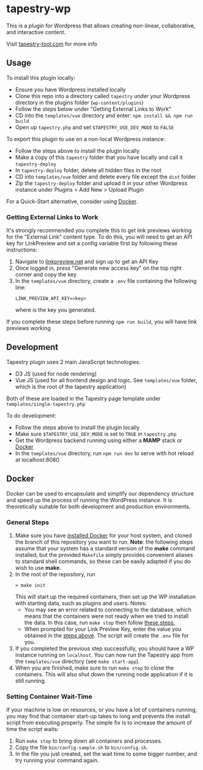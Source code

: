 # tapestry-wp

This is a plugin for Wordpress that allows creating non-linear, collaborative, and interactive content. 

Visit [tapestry-tool.com](https://www.tapestry-tool.com) for more info

## Usage

To install this plugin locally:
- Ensure you have Wordpress installed locally
- Clone this repo into a directory called `tapestry` under your Wordpress directory in the plugins folder (`wp-content/plugins`)
- Follow the steps below under "Getting External Links to Work"
- CD into the `templates/vue` directory and enter: `npm install && npm run build`
- Open up `tapestry.php` and set `$TAPESTRY_USE_DEV_MODE` to `FALSE`

To export this plugin to use on a non-local Wordpress instance:
- Follow the steps above to install the plugin locally
- Make a copy of this `tapestry` folder that you have locally and call it `tapestry-deploy`
- In `tapestry-deploy` folder, delete all hidden files in the root
- CD into `templates/vue` folder and delete every file except the `dist` folder
- Zip the `tapestry-deploy` folder and upload it in your other Wordpress instance under Plugins > Add New > Upload Plugin

For a Quick-Start alternative, consider using [Docker](#docker).

### Getting External Links to Work

It's strongly recommended you complete this to get link previews working for the "External Link" content type. To do this, you will need to get an API key for LinkPreview and set a config variable first by following these instructions:

1. Navigate to [linkpreview.net](https://www.linkpreview.net/) and sign up to get an API Key
2. Once logged in, press "Generate new access key" on the top right corner and copy the key
3. In the `templates/vue` directory, create a `.env` file containing the following line:
    ```
    LINK_PREVIEW_API_KEY=<key>
    ```
    where <key> is the key you generated.

If you complete these steps before running `npm run build`, you will have link previews working

## Development

Tapestry plugin uses 2 main JavaScript technologies:

- D3 JS (used for node rendering)
- Vue JS (used for all frontend design and logic. See `templates/vue` folder, which is the root of the tapestry application)

Both of these are loaded in the Tapestry page template under `templates/single-tapestry.php`

To do development:
- Follow the steps above to install the plugin locally
- Make sure `$TAPESTRY_USE_DEV_MODE` is set to `TRUE` in `tapestry.php`
- Get the Wordpress backend running using either a **MAMP** stack or [Docker](#docker)
- In the `templates/vue` directory, run `npm run dev` to serve with hot reload at localhost:8080


## Docker
Docker can be used to encapsulate and simplify our dependency structure and speed up the process of running the WordPress instance. It is theoretically suitable for both development and production environments.
### General Steps
1. Make sure you have [installed Docker](https://docs.docker.com/get-docker/) for your host system, and cloned the branch of this repository you want to run. **Note**: the following steps assume that your system has a standard version of the **make** command installed, but the provided `Makefile` simply provides convenient aliases to standard shell commands, so these can be easily adapted if you do wish to use **make**.
2. In the root of the repository, run
    ```
    > make init
    ```
    This will start up the required containers, then set up the WP installation with starting data, such as plugins and users.
    Notes:
    - You may see an error related to connecting to the database, which means that the containers were not ready when we tried to install the data. In this case, run `make stop` then follow [these steps.](#setting-container-wait-time)
    - When prompted for your Link Preview Key, enter the value you obtained in the [steps above](#getting-external-links-to-work). The script will create the `.env` file for you.
3. If you completed the previous step successfully, you should have a WP instance running on `localhost`. You can now run the Tapestry app from the `templates/vue` directory (see `make start-app`).
4. When you are finished, make sure to run `make stop` to close the containers. This will also shut down the running node application if it is still running.

### Setting Container Wait-Time
If your machine is low on resources, or you have a lot of containers running, you may find that container start-up takes to long and prevents the install script from executing properly. The simple fix is to increase the amount of time the script waits:
1. Run `make stop` to bring down all containers and processes.
2. Copy the file `bin/config-sample.sh` to `bin/config.sh`.
3. In the file you just created, set the wait time to some bigger number, and try running your command again.
